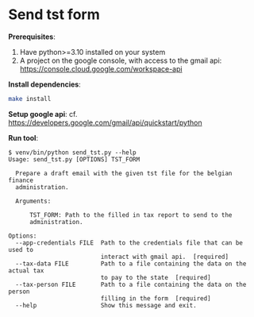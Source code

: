 # Send tst form

**Prerequisites**:
1. Have python>=3.10 installed on your system
2. A project on the google console, with access to the gmail api: https://console.cloud.google.com/workspace-api

**Install dependencies**:  
```bash
make install
```

**Setup google api**:
cf. https://developers.google.com/gmail/api/quickstart/python


**Run tool**:  
```console
$ venv/bin/python send_tst.py --help
Usage: send_tst.py [OPTIONS] TST_FORM

  Prepare a draft email with the given tst file for the belgian finance
  administration.

  Arguments:

      TST_FORM: Path to the filled in tax report to send to the
      administration.

Options:
  --app-credentials FILE  Path to the credentials file that can be used to
                          interact with gmail api.  [required]
  --tax-data FILE         Path to a file containing the data on the actual tax
                          to pay to the state  [required]
  --tax-person FILE       Path to a file containing the data on the person
                          filling in the form  [required]
  --help                  Show this message and exit.
```
